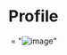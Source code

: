 # Profile
<img> <src>= "![image](https://github.com/DaniilF12/Profile/assets/163896312/a27adc9c-56df-4306-8ffe-4eaeab71fb87)"
